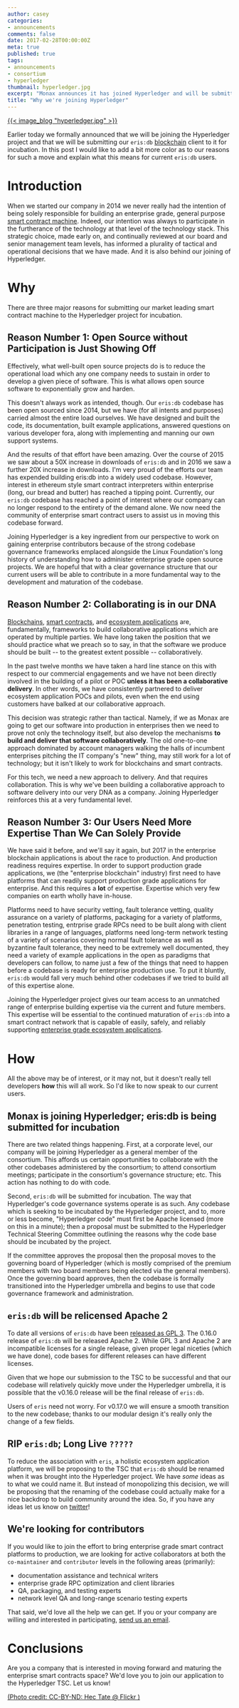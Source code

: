 ```yaml
---
author: casey
categories:
- announcements
comments: false
date: 2017-02-28T00:00:00Z
meta: true
published: true
tags:
- announcements
- consortium
- hyperledger
thumbnail: hyperledger.jpg
excerpt: "Monax announces it has joined Hyperledger and will be submitting its market-leading blockchain client, eris:db, for incubation."
title: "Why we're joining Hyperledger"
---
```


[{{< image_blog "hyperledger.jpg" >}}](https://www.flickr.com/photos/50576141@N03/15805560016/)

Earlier today we formally announced that we will be joining the Hyperledger project and that we will be submitting our `eris:db` [blockchain](/explainers/blockchains/) client to it for incubation. In this post I would like to add a bit more color as to our reasons for such a move and explain what this means for current `eris:db` users.

# Introduction

When we started our company in 2014 we never really had the intention of being solely responsible for building an enterprise grade, general purpose [smart contract machine](/platform/db/). Indeed, our intention was always to participate in the furtherance of the technology at that level of the technology stack. This strategic choice, made early on, and continually reviewed at our board and senior management team levels, has informed a plurality of tactical and operational decisions that we have made. And it is also behind our joining of Hyperledger.

# Why

There are three major reasons for submitting our market leading smart contract machine to the Hyperledger project for incubation.

## Reason Number 1: Open Source without Participation is Just Showing Off

Effectively, what well-built open source projects do is to reduce the operational load which any one company needs to sustain in order to develop a given piece of software. This is what allows open source software to exponentially grow and harden.

This doesn't always work as intended, though. Our `eris:db` codebase has been open sourced since 2014, but we have (for all intents and purposes) carried almost the entire load ourselves. We have designed and built the code, its documentation, built example applications, answered questions on various developer fora, along with implementing and manning our own support systems.

And the results of that effort have been amazing. Over the course of 2015 we saw about a 50X increase in downloads of `eris:db` and in 2016 we saw a further 20X increase in downloads. I'm very proud of the efforts our team has expended building eris:db into a widely used codebase. However, interest in ethereum style smart contract interpreters within enterprise (long, our bread and butter) has reached a tipping point. Currently, our `eris:db` codebase has reached a point of interest where our company can no longer respond to the entirety of the demand alone. We now need the community of enterprise smart contract users to assist us in moving this codebase forward.

Joining Hyperledger is a key ingredient from our perspective to work on gaining enterprise contributors because of the strong codebase governance frameworks emplaced alongside the Linux Foundation's long history of understanding how to administer enterprise grade open source projects. We are hopeful that with a clear governance structure that our current users will be able to contribute in a more fundamental way to the development and maturation of the codebase.

## Reason Number 2: Collaborating is in our DNA

[Blockchains](/explainers/permissioned_blockchains/), [smart contracts](/explainers/smart_contracts), and [ecosystem applications](/explainers/ecosystem_applications) are, fundamentally, frameworks to build collaborative applications which are operated by multiple parties. We have long taken the position that we should practice what we preach so to say, in that the software we produce should be built -- to the greatest extent possible -- collaboratively.

In the past twelve months we have taken a hard line stance on this with respect to our commercial engagements and we have not been directly involved in the building of a pilot or POC **unless it has been a collaborative delivery**. In other words, we have consistently partnered to deliver ecosystem application POCs and pilots, even when the end using customers have balked at our collaborative approach.

This decision was strategic rather than tactical. Namely, if we as Monax are going to get our software into production in enterprises then we need to prove not only the technology itself, but also develop the mechanisms **to build and deliver that software collaboratively**. The old one-to-one approach dominated by account managers walking the halls of incumbent enterprises pitching the IT company's "new" thing, may still work for a lot of technology; but it isn't likely to work for blockchains and smart contracts.

For this tech, we need a new approach to delivery. And that requires collaboration. This is why we've been building a collaborative approach to software delivery into our very DNA as a company. Joining Hyperledger reinforces this at a very fundamental level.

## Reason Number 3: Our Users Need More Expertise Than We Can Solely Provide

We have said it before, and we'll say it again, but 2017 in the enterprise blockchain applications is about the race to production. And production readiness requires expertise. In order to support production grade applications, we (the "enterprise blockchain" industry) first need to have platforms that can readily support production grade applications for enterprise. And this requires a **lot** of expertise. Expertise which very few companies on earth wholly have in-house.

Platforms need to have security vetting, fault tolerance vetting, quality assurance on a variety of platforms, packaging for a variety of platforms, penetration testing, entrprise grade RPCs need to be built along with client libraries in a range of languages, platforms need long-term network testing of a variety of scenarios covering normal fault tolerance as well as byzantine fault tolerance, they need to be extremely well documented, they need a variety of example applications in the open as paradigms that developers can follow, to name just a few of the things that need to happen before a codebase is ready for enterprise production use. To put it bluntly, `eris:db` would fall very much behind other codebases if we tried to build all of this expertise alone.

Joining the Hyperledger project gives our team access to an unmatched range of enterprise building expertise via the current and future members. This expertise will be essential to the continued maturation of `eris:db` into a smart contract network that is capable of easily, safely, and reliably supporting [enterprise grade ecosystem applications](/use_cases).

# How

All the above may be of interest, or it may not, but it doesn't really tell developers **how** this will all work. So I'd like to now speak to our current users.

## Monax is joining Hyperledger; eris:db is being submitted for incubation

There are two related things happening. First, at a corporate level, our company will be joining Hyperledger as a general member of the consortium. This affords us certain opportunities to collaborate with the other codebases administered by the consortium; to attend consortium meetings; participate in the consortium's governance structure; etc. This action has nothing to do with code.

Second, `eris:db` will be submitted for incubation. The way that Hyperledger's code governance systems operate is as such. Any codebase which is seeking to be incubated by the Hyperledger project, and to, more or less become, "Hyperledger code" must first be Apache licensed (more on this in a minute); then a proposal must be submitted to the Hyperledger Technical Steering Committee outlining the reasons why the code base should be incubated by the project.

If the committee approves the proposal then the proposal moves to the governing board of Hyperledger (which is mostly comprised of the premium members with two board members being elected via the general members). Once the governing board approves, then the codebase is formally transitioned into the Hyperledger umbrella and begins to use that code governance framework and administration.

## `eris:db` will be relicensed Apache 2

To date all versions of `eris:db` have been [released as GPL 3](/2015/08/30/on-licensing/). The 0.16.0 release of `eris:db` will be released Apache 2. While GPL 3 and Apache 2 are incompatible licenses for a single release, given proper legal niceties (which we have done), code bases for different releases can have different licenses.

Given that we hope our submission to the TSC to be successful and that our codebase will relatively quickly move under the Hyperledger umbrella, it is possible that the v0.16.0 release will be the final release of `eris:db`.

Users of `eris` need not worry. For v0.17.0 we will ensure a smooth transition to the new codebase; thanks to our modular design it's really only the change of a few fields.

## RIP `eris:db`; Long Live `?????`

To reduce the association with `eris`, a holistic ecosystem application platform, we will be proposing to the TSC that `eris:db` should be renamed when it was brought into the Hyperledger project. We have *some* ideas as to what we could name it. But instead of monopolizing this decision, we will be proposing that the renaming of the codebase could actually make for a nice backdrop to build community around the idea. So, if you have any ideas let us know on [twitter](https://twitter.com/monaxHQ)!

## We're looking for contributors

If you would like to join the effort to bring enterprise grade smart contract platforms to production, we are looking for active collaborators at both the `co-maintainer` and `contributor` levels in the following areas (primarily):

* documentation assistance and technical writers
* enterprise grade RPC optimization and client libraries
* QA, packaging, and testing experts
* network level QA and long-range scenario testing experts

That said, we'd love all the help we can get. If you or your company are willing and interested in participating, [send us an email](mailto:contact@monax.io?subject=Hyperledger%20project%20and%20Monax).

# Conclusions

Are you a company that is interested in moving forward and maturing the enterprise smart contracts space? We'd love you to join our application to the Hyperledger TSC. Let us know!

[(Photo credit: CC-BY-ND: Hec Tate @ Flickr )](https://www.flickr.com/photos/50576141@N03/)
